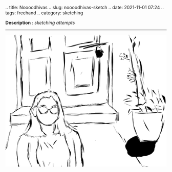 .. title: Noooodhivas
.. slug: noooodhivas-sketch
.. date: 2021-11-01 07:24
.. tags: freehand
.. category: sketching

**Description** : *sketching attempts*

***

![](/images/Noooodhivas.jpg)